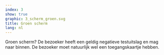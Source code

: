 ```yaml
---
index: 3
show: true
graphic: 3_scherm_groen.svg
title: Groen scherm
lang: nl
---
```

Groen scherm? De bezoeker heeft een geldig negatieve testuitslag en mag naar binnen. De bezoeker moet natuurlijk wel een toegangskaartje hebben.
